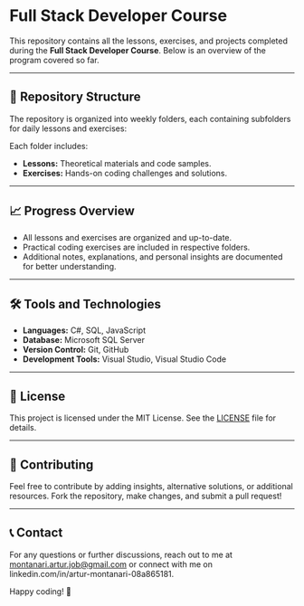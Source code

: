 # Full Stack Developer Course

This repository contains all the lessons, exercises, and projects completed during the **Full Stack Developer Course**. Below is an overview of the program covered so far.

---

## 📂 Repository Structure

The repository is organized into weekly folders, each containing subfolders for daily lessons and exercises:


Each folder includes:
- **Lessons:** Theoretical materials and code samples.
- **Exercises:** Hands-on coding challenges and solutions.

---

## 📈 Progress Overview
- All lessons and exercises are organized and up-to-date.
- Practical coding exercises are included in respective folders.
- Additional notes, explanations, and personal insights are documented for better understanding.

---

## 🛠️ Tools and Technologies
- **Languages:** C#, SQL, JavaScript
- **Database:** Microsoft SQL Server
- **Version Control:** Git, GitHub
- **Development Tools:** Visual Studio, Visual Studio Code

---

## 📄 License
This project is licensed under the MIT License. See the [LICENSE](./LICENSE) file for details.

---

## 🤝 Contributing
Feel free to contribute by adding insights, alternative solutions, or additional resources. Fork the repository, make changes, and submit a pull request!

---

## 📞 Contact
For any questions or further discussions, reach out to me at montanari.artur.job@gmail.com or connect with me on linkedin.com/in/artur-montanari-08a865181.

Happy coding! 🚀


